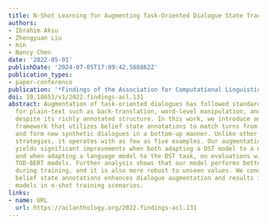 ```yaml
---
title: N-Shot Learning for Augmenting Task-Oriented Dialogue State Tracking
authors:
- Ibrahim Aksu
- Zhengyuan Liu
- min
- Nancy Chen
date: '2022-05-01'
publishDate: '2024-07-05T17:09:42.588862Z'
publication_types:
- paper-conference
publication: '*Findings of the Association for Computational Linguistics: ACL 2022*'
doi: 10.18653/v1/2022.findings-acl.131
abstract: Augmentation of task-oriented dialogues has followed standard methods used
  for plain-text such as back-translation, word-level manipulation, and paraphrasing
  despite its richly annotated structure. In this work, we introduce an augmentation
  framework that utilizes belief state annotations to match turns from various dialogues
  and form new synthetic dialogues in a bottom-up manner. Unlike other augmentation
  strategies, it operates with as few as five examples. Our augmentation strategy
  yields significant improvements when both adapting a DST model to a new domain,
  and when adapting a language model to the DST task, on evaluations with TRADE and
  TOD-BERT models. Further analysis shows that our model performs better on seen values
  during training, and it is also more robust to unseen values. We conclude that exploiting
  belief state annotations enhances dialogue augmentation and results in improved
  models in n-shot training scenarios.
links:
- name: URL
  url: https://aclanthology.org/2022.findings-acl.131
---
```

